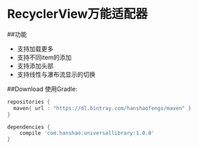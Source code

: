 # RecyclerView万能适配器

##功能
- 支持加载更多
- 支持不同item的添加
- 支持添加头部
- 支持线性与瀑布流显示的切换

##Download
使用Gradle:

```gradle
repositories {
  maven{ url : "https://dl.bintray.com/hanshaofengs/maven" }
}

dependencies {
    compile 'com.hanshao:universallibrary:1.0.0'
}
```
